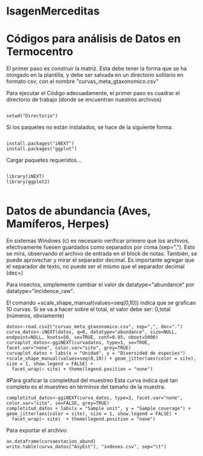 # IsagenMerceditas
# Códigos para análisis de Datos en Termocentro

El primer paso es construir la matriz. Esta debe tener la forma que se ha otorgado en la plantilla, y debe ser salvada en un directorio solitario en formato csv, con el nombre "curvas_meta_gtaxonomico.csv"

Para ejecutar el Código adecuadamente, el primer paso es cuadrar el directorio de trabajo (donde se encuentran nuestros archivos)

``` { r}

setwd("Directorio")

```

Si los paquetes no están instalados, se hace de la siguiente forma:

``` { r}

install.packages("iNEXT")
install.packages("ggplot")

```

Cargar paquetes requeridos... 


``` { r}

library(iNEXT)
library(ggplot2)


```

# Datos de abundancia (Aves, Mamíferos, Herpes)
En sistemas Windows (c) es necesario verificar primero que los archivos, efectivamente fuesen guardados como separados por coma (sep=","). Esto se mira, observando el archivo de entrada en el block de notas. También, se puede aprovechar y mirar el separador decimal. Es importante agregar que el separador de texto, no puede ser el mismo que el separador decimal (dec=)


Para insectos, simplemente cambiar el valor de datatype="abundance" por datatype="incidence_raw".

El comando +scale_shape_manual(values=seq(0,10)) indica que se grafican 10 curvas. Si se va a hacer sobre el total, el valor debe ser: 0,total (números, obviamente)

``` { r}
datos<-read.csv2("curvas_meta_gtaxonomico.csv", sep=",", dec=".")
curva_datos<-iNEXT(datos, q=0, datatype="abundance", size=NULL, endpoint=NULL, knots=50, se=TRUE, conf=0.95, nboot=5000)
curvaplot_datos<-ggiNEXT(curvadatos, type=1, se=TRUE, facet.var="none", color.var="site", grey=TRUE)
curvaplot_datos + labs(x = "Unidad", y = "Diversidad de especies") +scale_shape_manual(values=seq(0,10)) + geom_jitter(aes(color = site), size = 1, show.legend = FALSE) + 
  facet_wrap(~ site) + theme(legend.position = "none")

```
#Para graficar la completitud del muestreo
Esta curva indica qué tan completo es el muestreo en términos del tamaño de la muestra.

``` { r}
completitud_datos<-ggiNEXT(curva_datos, type=2, facet.var="none", color.var="site", se=FALSE, grey=TRUE)
completitud_datos + labs(x = "Sample unit", y = "Sample coverage") + geom_jitter(aes(color = site), size = 1, show.legend = FALSE) + 
  facet_wrap(~ site)  + theme(legend.position = "none")
```

Para exportar el archivo:

``` {r}
as.dataframe(curvaestacion_abund)
write.table(curva_datos["AsyEst"], "indexes.csv", sep="\t")
```


